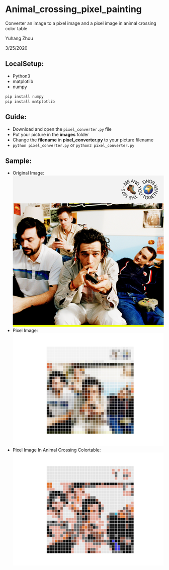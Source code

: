# Animal_crossing_pixel_painting
Converter an image to a pixel image and a pixel image in animal crossing color table

Yuhang Zhou

3/25/2020

## LocalSetup:

* Python3
* matplotlib
* numpy
```
pip install numpy
pip install matplotlib
```


## Guide:

* Download and open the `pixel_converter.py` file
* Put your picture in the **images** folder
* Change the **filename** in **pixel_converter.py** to your picture filename
* `python pixel_converter.py` or `python3 pixel_converter.py`

## Sample:

* Original Image:
![alt text](images/meandyou.jpg)
* Pixel Image:
![alt text](images/pixel_meandyou.jpg)
* Pixel Image In Animal Crossing Colortable:
![alt text](images/animal_crossing_meandyou.jpg)
